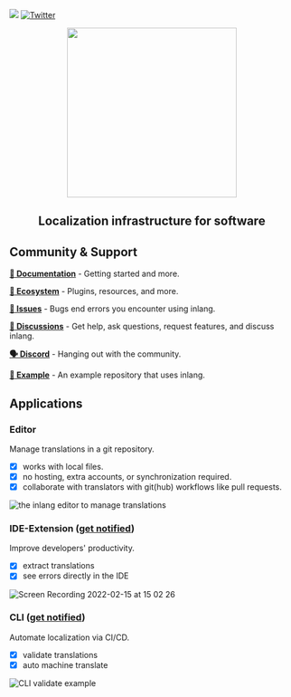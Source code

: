 [![](https://dcbadge.vercel.app/api/server/gdMPPWy57R)](https://discord.gg/gdMPPWy57R) [![Twitter](https://img.shields.io/badge/Twitter-%231DA1F2.svg?style=for-the-badge&logo=Twitter&logoColor=white)](https://twitter.com/inlangHQ)

<div>
    <p align="center">
        <img width="300" src="https://cdn.jsdelivr.net/gh/inlang/inlang/assets/logo-white-background.png"/>
    </p>
    <h2 align="center">
        Localization infrastructure for software 
    </h2>
</div>

## Community & Support

**[📝 Documentation](https://inlang.com/documentation)** - Getting started and more.

**[🌱 Ecosystem](https://github.com/inlang/ecosystem)** - Plugins, resources, and more.

**[🚩 Issues](https://github.com/inlang/inlang/issues)** - Bugs end errors you encounter using inlang.

**[💬 Discussions](https://github.com/inlang/inlang/discussions)** - Get help, ask questions, request features, and discuss inlang.

**[🗣️ Discord](https://discord.gg/gdMPPWy57R)** - Hanging out with the community.

**[📖 Example](https://github.com/inlang/example)** - An example repository that uses inlang.

## Applications

### Editor

Manage translations in a git repository. 

- [x] works with local files.
- [x] no hosting, extra accounts, or synchronization required.
- [x] collaborate with translators with git(hub) workflows like pull requests.

![the inlang editor to manage translations](https://cdn.jsdelivr.net/gh/inlang/inlang/assets/editor-example.png)


### IDE-Extension ([get notified](https://tally.so/r/wgbOpJ))

Improve developers' productivity. 

- [x] extract translations
- [x] see errors directly in the IDE

![Screen Recording 2022-02-15 at 15 02 26](https://user-images.githubusercontent.com/35429197/154270998-3e8d147a-b979-4df5-b6df-a53c900d962e.gif)

### CLI ([get notified](https://tally.so/r/wgbOpJ))

Automate localization via CI/CD.

- [x] validate translations
- [x] auto machine translate

![CLI validate example](https://cdn.jsdelivr.net/gh/inlang/inlang/assets/cli-validate.png)

